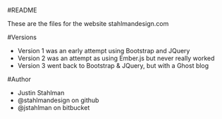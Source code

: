 #README

These are the files for the website stahlmandesign.com

#Versions

- Version 1 was an early attempt using Bootstrap and JQuery
- Version 2 was an attempt as using Ember.js but never really worked
- Version 3 went back to Bootstrap & JQuery, but with a Ghost blog

#Author

- Justin Stahlman
- @stahlmandesign on github
- @jstahlman on bitbucket